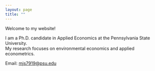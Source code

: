 ```yaml
---
layout: page
title: ""
---
```

Welcome to my website! 

I am a Ph.D. candidate in Applied Economics at the Pennsylvania State University.  
My research focuses on environmental economics and applied econometrics.  

Email: mjs7919@psu.edu
